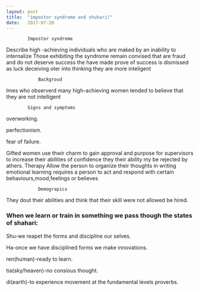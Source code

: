 ```yaml
---
layout: post
title:  "impostor syndrome and shuhari!"
date:	2017-07-20
---
```


			Impostor syndrome

Describe  high -achieving individuals who are maked by an inability to internalize
Those exhibiting the syndrome  remain convised that are fraud  and do not  deserve success the have made
prove of success is dismissed  as luck  deceiving oter into thinking they are more inteligent 

				Backgroud

Imes  who observerd many high-achieving women tended to believe that they are not intelligent	

			Signs and symptoms

overworking.

perfectionism.

fear of failure.

Gifted women use  thwir charm  to gain approval  and purpose for supervisors to increase their abilities of confidence
they their ability my be rejected by athers.
				Therapy
Allow the person  to organize  their thoughts in writing
emotional learning requires a person to act  and respond  with certain behaviours,mood,feelings or believes

				Demograpics
They dout their abilities and think that their skill were not allowed be hired.
				
### When we learn or train in something  we pass though the states of shahari:

Shu-we reapet the forms and discipline our selves.

Ha-once we have disciplined  forms we make innovations.

ren(human)-ready to learn.

tia(sky/heaven)-no consious thought.

di(earth)-to experience  movement at the fundamental levels proverbs.

